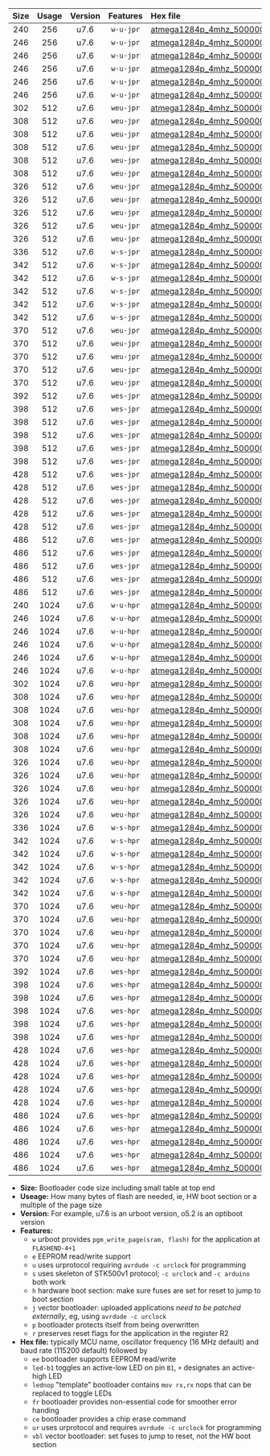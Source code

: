 |Size|Usage|Version|Features|Hex file|
|:-:|:-:|:-:|:-:|:--|
|240|256|u7.6|`w-u-jpr`|[atmega1284p_4mhz_500000bps_ur_vbl.hex](https://raw.githubusercontent.com/stefanrueger/urboot/main/atmega1284p_4mhz_500000bps_ur_vbl.hex)|
|246|256|u7.6|`w-u-jpr`|[atmega1284p_4mhz_500000bps_led+b5_ur_vbl.hex](https://raw.githubusercontent.com/stefanrueger/urboot/main/atmega1284p_4mhz_500000bps_led+b5_ur_vbl.hex)|
|246|256|u7.6|`w-u-jpr`|[atmega1284p_4mhz_500000bps_led+b7_ur_vbl.hex](https://raw.githubusercontent.com/stefanrueger/urboot/main/atmega1284p_4mhz_500000bps_led+b7_ur_vbl.hex)|
|246|256|u7.6|`w-u-jpr`|[atmega1284p_4mhz_500000bps_led+c7_ur_vbl.hex](https://raw.githubusercontent.com/stefanrueger/urboot/main/atmega1284p_4mhz_500000bps_led+c7_ur_vbl.hex)|
|246|256|u7.6|`w-u-jpr`|[atmega1284p_4mhz_500000bps_led+d7_ur_vbl.hex](https://raw.githubusercontent.com/stefanrueger/urboot/main/atmega1284p_4mhz_500000bps_led+d7_ur_vbl.hex)|
|246|256|u7.6|`w-u-jpr`|[atmega1284p_4mhz_500000bps_lednop_ur_vbl.hex](https://raw.githubusercontent.com/stefanrueger/urboot/main/atmega1284p_4mhz_500000bps_lednop_ur_vbl.hex)|
|302|512|u7.6|`weu-jpr`|[atmega1284p_4mhz_500000bps_ee_ur_vbl.hex](https://raw.githubusercontent.com/stefanrueger/urboot/main/atmega1284p_4mhz_500000bps_ee_ur_vbl.hex)|
|308|512|u7.6|`weu-jpr`|[atmega1284p_4mhz_500000bps_ee_led+b5_ur_vbl.hex](https://raw.githubusercontent.com/stefanrueger/urboot/main/atmega1284p_4mhz_500000bps_ee_led+b5_ur_vbl.hex)|
|308|512|u7.6|`weu-jpr`|[atmega1284p_4mhz_500000bps_ee_led+b7_ur_vbl.hex](https://raw.githubusercontent.com/stefanrueger/urboot/main/atmega1284p_4mhz_500000bps_ee_led+b7_ur_vbl.hex)|
|308|512|u7.6|`weu-jpr`|[atmega1284p_4mhz_500000bps_ee_led+c7_ur_vbl.hex](https://raw.githubusercontent.com/stefanrueger/urboot/main/atmega1284p_4mhz_500000bps_ee_led+c7_ur_vbl.hex)|
|308|512|u7.6|`weu-jpr`|[atmega1284p_4mhz_500000bps_ee_led+d7_ur_vbl.hex](https://raw.githubusercontent.com/stefanrueger/urboot/main/atmega1284p_4mhz_500000bps_ee_led+d7_ur_vbl.hex)|
|308|512|u7.6|`weu-jpr`|[atmega1284p_4mhz_500000bps_ee_lednop_ur_vbl.hex](https://raw.githubusercontent.com/stefanrueger/urboot/main/atmega1284p_4mhz_500000bps_ee_lednop_ur_vbl.hex)|
|326|512|u7.6|`weu-jpr`|[atmega1284p_4mhz_500000bps_ee_led+b5_fr_ur_vbl.hex](https://raw.githubusercontent.com/stefanrueger/urboot/main/atmega1284p_4mhz_500000bps_ee_led+b5_fr_ur_vbl.hex)|
|326|512|u7.6|`weu-jpr`|[atmega1284p_4mhz_500000bps_ee_led+b7_fr_ur_vbl.hex](https://raw.githubusercontent.com/stefanrueger/urboot/main/atmega1284p_4mhz_500000bps_ee_led+b7_fr_ur_vbl.hex)|
|326|512|u7.6|`weu-jpr`|[atmega1284p_4mhz_500000bps_ee_led+c7_fr_ur_vbl.hex](https://raw.githubusercontent.com/stefanrueger/urboot/main/atmega1284p_4mhz_500000bps_ee_led+c7_fr_ur_vbl.hex)|
|326|512|u7.6|`weu-jpr`|[atmega1284p_4mhz_500000bps_ee_led+d7_fr_ur_vbl.hex](https://raw.githubusercontent.com/stefanrueger/urboot/main/atmega1284p_4mhz_500000bps_ee_led+d7_fr_ur_vbl.hex)|
|326|512|u7.6|`weu-jpr`|[atmega1284p_4mhz_500000bps_ee_lednop_fr_ur_vbl.hex](https://raw.githubusercontent.com/stefanrueger/urboot/main/atmega1284p_4mhz_500000bps_ee_lednop_fr_ur_vbl.hex)|
|336|512|u7.6|`w-s-jpr`|[atmega1284p_4mhz_500000bps_vbl.hex](https://raw.githubusercontent.com/stefanrueger/urboot/main/atmega1284p_4mhz_500000bps_vbl.hex)|
|342|512|u7.6|`w-s-jpr`|[atmega1284p_4mhz_500000bps_led+b5_vbl.hex](https://raw.githubusercontent.com/stefanrueger/urboot/main/atmega1284p_4mhz_500000bps_led+b5_vbl.hex)|
|342|512|u7.6|`w-s-jpr`|[atmega1284p_4mhz_500000bps_led+b7_vbl.hex](https://raw.githubusercontent.com/stefanrueger/urboot/main/atmega1284p_4mhz_500000bps_led+b7_vbl.hex)|
|342|512|u7.6|`w-s-jpr`|[atmega1284p_4mhz_500000bps_led+c7_vbl.hex](https://raw.githubusercontent.com/stefanrueger/urboot/main/atmega1284p_4mhz_500000bps_led+c7_vbl.hex)|
|342|512|u7.6|`w-s-jpr`|[atmega1284p_4mhz_500000bps_led+d7_vbl.hex](https://raw.githubusercontent.com/stefanrueger/urboot/main/atmega1284p_4mhz_500000bps_led+d7_vbl.hex)|
|342|512|u7.6|`w-s-jpr`|[atmega1284p_4mhz_500000bps_lednop_vbl.hex](https://raw.githubusercontent.com/stefanrueger/urboot/main/atmega1284p_4mhz_500000bps_lednop_vbl.hex)|
|370|512|u7.6|`weu-jpr`|[atmega1284p_4mhz_500000bps_ee_led+b5_fr_ce_ur_vbl.hex](https://raw.githubusercontent.com/stefanrueger/urboot/main/atmega1284p_4mhz_500000bps_ee_led+b5_fr_ce_ur_vbl.hex)|
|370|512|u7.6|`weu-jpr`|[atmega1284p_4mhz_500000bps_ee_led+b7_fr_ce_ur_vbl.hex](https://raw.githubusercontent.com/stefanrueger/urboot/main/atmega1284p_4mhz_500000bps_ee_led+b7_fr_ce_ur_vbl.hex)|
|370|512|u7.6|`weu-jpr`|[atmega1284p_4mhz_500000bps_ee_led+c7_fr_ce_ur_vbl.hex](https://raw.githubusercontent.com/stefanrueger/urboot/main/atmega1284p_4mhz_500000bps_ee_led+c7_fr_ce_ur_vbl.hex)|
|370|512|u7.6|`weu-jpr`|[atmega1284p_4mhz_500000bps_ee_led+d7_fr_ce_ur_vbl.hex](https://raw.githubusercontent.com/stefanrueger/urboot/main/atmega1284p_4mhz_500000bps_ee_led+d7_fr_ce_ur_vbl.hex)|
|370|512|u7.6|`weu-jpr`|[atmega1284p_4mhz_500000bps_ee_lednop_fr_ce_ur_vbl.hex](https://raw.githubusercontent.com/stefanrueger/urboot/main/atmega1284p_4mhz_500000bps_ee_lednop_fr_ce_ur_vbl.hex)|
|392|512|u7.6|`wes-jpr`|[atmega1284p_4mhz_500000bps_ee_vbl.hex](https://raw.githubusercontent.com/stefanrueger/urboot/main/atmega1284p_4mhz_500000bps_ee_vbl.hex)|
|398|512|u7.6|`wes-jpr`|[atmega1284p_4mhz_500000bps_ee_led+b5_vbl.hex](https://raw.githubusercontent.com/stefanrueger/urboot/main/atmega1284p_4mhz_500000bps_ee_led+b5_vbl.hex)|
|398|512|u7.6|`wes-jpr`|[atmega1284p_4mhz_500000bps_ee_led+b7_vbl.hex](https://raw.githubusercontent.com/stefanrueger/urboot/main/atmega1284p_4mhz_500000bps_ee_led+b7_vbl.hex)|
|398|512|u7.6|`wes-jpr`|[atmega1284p_4mhz_500000bps_ee_led+c7_vbl.hex](https://raw.githubusercontent.com/stefanrueger/urboot/main/atmega1284p_4mhz_500000bps_ee_led+c7_vbl.hex)|
|398|512|u7.6|`wes-jpr`|[atmega1284p_4mhz_500000bps_ee_led+d7_vbl.hex](https://raw.githubusercontent.com/stefanrueger/urboot/main/atmega1284p_4mhz_500000bps_ee_led+d7_vbl.hex)|
|398|512|u7.6|`wes-jpr`|[atmega1284p_4mhz_500000bps_ee_lednop_vbl.hex](https://raw.githubusercontent.com/stefanrueger/urboot/main/atmega1284p_4mhz_500000bps_ee_lednop_vbl.hex)|
|428|512|u7.6|`wes-jpr`|[atmega1284p_4mhz_500000bps_ee_led+b5_fr_vbl.hex](https://raw.githubusercontent.com/stefanrueger/urboot/main/atmega1284p_4mhz_500000bps_ee_led+b5_fr_vbl.hex)|
|428|512|u7.6|`wes-jpr`|[atmega1284p_4mhz_500000bps_ee_led+b7_fr_vbl.hex](https://raw.githubusercontent.com/stefanrueger/urboot/main/atmega1284p_4mhz_500000bps_ee_led+b7_fr_vbl.hex)|
|428|512|u7.6|`wes-jpr`|[atmega1284p_4mhz_500000bps_ee_led+c7_fr_vbl.hex](https://raw.githubusercontent.com/stefanrueger/urboot/main/atmega1284p_4mhz_500000bps_ee_led+c7_fr_vbl.hex)|
|428|512|u7.6|`wes-jpr`|[atmega1284p_4mhz_500000bps_ee_led+d7_fr_vbl.hex](https://raw.githubusercontent.com/stefanrueger/urboot/main/atmega1284p_4mhz_500000bps_ee_led+d7_fr_vbl.hex)|
|428|512|u7.6|`wes-jpr`|[atmega1284p_4mhz_500000bps_ee_lednop_fr_vbl.hex](https://raw.githubusercontent.com/stefanrueger/urboot/main/atmega1284p_4mhz_500000bps_ee_lednop_fr_vbl.hex)|
|486|512|u7.6|`wes-jpr`|[atmega1284p_4mhz_500000bps_ee_led+b5_fr_ce_vbl.hex](https://raw.githubusercontent.com/stefanrueger/urboot/main/atmega1284p_4mhz_500000bps_ee_led+b5_fr_ce_vbl.hex)|
|486|512|u7.6|`wes-jpr`|[atmega1284p_4mhz_500000bps_ee_led+b7_fr_ce_vbl.hex](https://raw.githubusercontent.com/stefanrueger/urboot/main/atmega1284p_4mhz_500000bps_ee_led+b7_fr_ce_vbl.hex)|
|486|512|u7.6|`wes-jpr`|[atmega1284p_4mhz_500000bps_ee_led+c7_fr_ce_vbl.hex](https://raw.githubusercontent.com/stefanrueger/urboot/main/atmega1284p_4mhz_500000bps_ee_led+c7_fr_ce_vbl.hex)|
|486|512|u7.6|`wes-jpr`|[atmega1284p_4mhz_500000bps_ee_led+d7_fr_ce_vbl.hex](https://raw.githubusercontent.com/stefanrueger/urboot/main/atmega1284p_4mhz_500000bps_ee_led+d7_fr_ce_vbl.hex)|
|486|512|u7.6|`wes-jpr`|[atmega1284p_4mhz_500000bps_ee_lednop_fr_ce_vbl.hex](https://raw.githubusercontent.com/stefanrueger/urboot/main/atmega1284p_4mhz_500000bps_ee_lednop_fr_ce_vbl.hex)|
|240|1024|u7.6|`w-u-hpr`|[atmega1284p_4mhz_500000bps_ur.hex](https://raw.githubusercontent.com/stefanrueger/urboot/main/atmega1284p_4mhz_500000bps_ur.hex)|
|246|1024|u7.6|`w-u-hpr`|[atmega1284p_4mhz_500000bps_led+b5_ur.hex](https://raw.githubusercontent.com/stefanrueger/urboot/main/atmega1284p_4mhz_500000bps_led+b5_ur.hex)|
|246|1024|u7.6|`w-u-hpr`|[atmega1284p_4mhz_500000bps_led+b7_ur.hex](https://raw.githubusercontent.com/stefanrueger/urboot/main/atmega1284p_4mhz_500000bps_led+b7_ur.hex)|
|246|1024|u7.6|`w-u-hpr`|[atmega1284p_4mhz_500000bps_led+c7_ur.hex](https://raw.githubusercontent.com/stefanrueger/urboot/main/atmega1284p_4mhz_500000bps_led+c7_ur.hex)|
|246|1024|u7.6|`w-u-hpr`|[atmega1284p_4mhz_500000bps_led+d7_ur.hex](https://raw.githubusercontent.com/stefanrueger/urboot/main/atmega1284p_4mhz_500000bps_led+d7_ur.hex)|
|246|1024|u7.6|`w-u-hpr`|[atmega1284p_4mhz_500000bps_lednop_ur.hex](https://raw.githubusercontent.com/stefanrueger/urboot/main/atmega1284p_4mhz_500000bps_lednop_ur.hex)|
|302|1024|u7.6|`weu-hpr`|[atmega1284p_4mhz_500000bps_ee_ur.hex](https://raw.githubusercontent.com/stefanrueger/urboot/main/atmega1284p_4mhz_500000bps_ee_ur.hex)|
|308|1024|u7.6|`weu-hpr`|[atmega1284p_4mhz_500000bps_ee_led+b5_ur.hex](https://raw.githubusercontent.com/stefanrueger/urboot/main/atmega1284p_4mhz_500000bps_ee_led+b5_ur.hex)|
|308|1024|u7.6|`weu-hpr`|[atmega1284p_4mhz_500000bps_ee_led+b7_ur.hex](https://raw.githubusercontent.com/stefanrueger/urboot/main/atmega1284p_4mhz_500000bps_ee_led+b7_ur.hex)|
|308|1024|u7.6|`weu-hpr`|[atmega1284p_4mhz_500000bps_ee_led+c7_ur.hex](https://raw.githubusercontent.com/stefanrueger/urboot/main/atmega1284p_4mhz_500000bps_ee_led+c7_ur.hex)|
|308|1024|u7.6|`weu-hpr`|[atmega1284p_4mhz_500000bps_ee_led+d7_ur.hex](https://raw.githubusercontent.com/stefanrueger/urboot/main/atmega1284p_4mhz_500000bps_ee_led+d7_ur.hex)|
|308|1024|u7.6|`weu-hpr`|[atmega1284p_4mhz_500000bps_ee_lednop_ur.hex](https://raw.githubusercontent.com/stefanrueger/urboot/main/atmega1284p_4mhz_500000bps_ee_lednop_ur.hex)|
|326|1024|u7.6|`weu-hpr`|[atmega1284p_4mhz_500000bps_ee_led+b5_fr_ur.hex](https://raw.githubusercontent.com/stefanrueger/urboot/main/atmega1284p_4mhz_500000bps_ee_led+b5_fr_ur.hex)|
|326|1024|u7.6|`weu-hpr`|[atmega1284p_4mhz_500000bps_ee_led+b7_fr_ur.hex](https://raw.githubusercontent.com/stefanrueger/urboot/main/atmega1284p_4mhz_500000bps_ee_led+b7_fr_ur.hex)|
|326|1024|u7.6|`weu-hpr`|[atmega1284p_4mhz_500000bps_ee_led+c7_fr_ur.hex](https://raw.githubusercontent.com/stefanrueger/urboot/main/atmega1284p_4mhz_500000bps_ee_led+c7_fr_ur.hex)|
|326|1024|u7.6|`weu-hpr`|[atmega1284p_4mhz_500000bps_ee_led+d7_fr_ur.hex](https://raw.githubusercontent.com/stefanrueger/urboot/main/atmega1284p_4mhz_500000bps_ee_led+d7_fr_ur.hex)|
|326|1024|u7.6|`weu-hpr`|[atmega1284p_4mhz_500000bps_ee_lednop_fr_ur.hex](https://raw.githubusercontent.com/stefanrueger/urboot/main/atmega1284p_4mhz_500000bps_ee_lednop_fr_ur.hex)|
|336|1024|u7.6|`w-s-hpr`|[atmega1284p_4mhz_500000bps.hex](https://raw.githubusercontent.com/stefanrueger/urboot/main/atmega1284p_4mhz_500000bps.hex)|
|342|1024|u7.6|`w-s-hpr`|[atmega1284p_4mhz_500000bps_led+b5.hex](https://raw.githubusercontent.com/stefanrueger/urboot/main/atmega1284p_4mhz_500000bps_led+b5.hex)|
|342|1024|u7.6|`w-s-hpr`|[atmega1284p_4mhz_500000bps_led+b7.hex](https://raw.githubusercontent.com/stefanrueger/urboot/main/atmega1284p_4mhz_500000bps_led+b7.hex)|
|342|1024|u7.6|`w-s-hpr`|[atmega1284p_4mhz_500000bps_led+c7.hex](https://raw.githubusercontent.com/stefanrueger/urboot/main/atmega1284p_4mhz_500000bps_led+c7.hex)|
|342|1024|u7.6|`w-s-hpr`|[atmega1284p_4mhz_500000bps_led+d7.hex](https://raw.githubusercontent.com/stefanrueger/urboot/main/atmega1284p_4mhz_500000bps_led+d7.hex)|
|342|1024|u7.6|`w-s-hpr`|[atmega1284p_4mhz_500000bps_lednop.hex](https://raw.githubusercontent.com/stefanrueger/urboot/main/atmega1284p_4mhz_500000bps_lednop.hex)|
|370|1024|u7.6|`weu-hpr`|[atmega1284p_4mhz_500000bps_ee_led+b5_fr_ce_ur.hex](https://raw.githubusercontent.com/stefanrueger/urboot/main/atmega1284p_4mhz_500000bps_ee_led+b5_fr_ce_ur.hex)|
|370|1024|u7.6|`weu-hpr`|[atmega1284p_4mhz_500000bps_ee_led+b7_fr_ce_ur.hex](https://raw.githubusercontent.com/stefanrueger/urboot/main/atmega1284p_4mhz_500000bps_ee_led+b7_fr_ce_ur.hex)|
|370|1024|u7.6|`weu-hpr`|[atmega1284p_4mhz_500000bps_ee_led+c7_fr_ce_ur.hex](https://raw.githubusercontent.com/stefanrueger/urboot/main/atmega1284p_4mhz_500000bps_ee_led+c7_fr_ce_ur.hex)|
|370|1024|u7.6|`weu-hpr`|[atmega1284p_4mhz_500000bps_ee_led+d7_fr_ce_ur.hex](https://raw.githubusercontent.com/stefanrueger/urboot/main/atmega1284p_4mhz_500000bps_ee_led+d7_fr_ce_ur.hex)|
|370|1024|u7.6|`weu-hpr`|[atmega1284p_4mhz_500000bps_ee_lednop_fr_ce_ur.hex](https://raw.githubusercontent.com/stefanrueger/urboot/main/atmega1284p_4mhz_500000bps_ee_lednop_fr_ce_ur.hex)|
|392|1024|u7.6|`wes-hpr`|[atmega1284p_4mhz_500000bps_ee.hex](https://raw.githubusercontent.com/stefanrueger/urboot/main/atmega1284p_4mhz_500000bps_ee.hex)|
|398|1024|u7.6|`wes-hpr`|[atmega1284p_4mhz_500000bps_ee_led+b5.hex](https://raw.githubusercontent.com/stefanrueger/urboot/main/atmega1284p_4mhz_500000bps_ee_led+b5.hex)|
|398|1024|u7.6|`wes-hpr`|[atmega1284p_4mhz_500000bps_ee_led+b7.hex](https://raw.githubusercontent.com/stefanrueger/urboot/main/atmega1284p_4mhz_500000bps_ee_led+b7.hex)|
|398|1024|u7.6|`wes-hpr`|[atmega1284p_4mhz_500000bps_ee_led+c7.hex](https://raw.githubusercontent.com/stefanrueger/urboot/main/atmega1284p_4mhz_500000bps_ee_led+c7.hex)|
|398|1024|u7.6|`wes-hpr`|[atmega1284p_4mhz_500000bps_ee_led+d7.hex](https://raw.githubusercontent.com/stefanrueger/urboot/main/atmega1284p_4mhz_500000bps_ee_led+d7.hex)|
|398|1024|u7.6|`wes-hpr`|[atmega1284p_4mhz_500000bps_ee_lednop.hex](https://raw.githubusercontent.com/stefanrueger/urboot/main/atmega1284p_4mhz_500000bps_ee_lednop.hex)|
|428|1024|u7.6|`wes-hpr`|[atmega1284p_4mhz_500000bps_ee_led+b5_fr.hex](https://raw.githubusercontent.com/stefanrueger/urboot/main/atmega1284p_4mhz_500000bps_ee_led+b5_fr.hex)|
|428|1024|u7.6|`wes-hpr`|[atmega1284p_4mhz_500000bps_ee_led+b7_fr.hex](https://raw.githubusercontent.com/stefanrueger/urboot/main/atmega1284p_4mhz_500000bps_ee_led+b7_fr.hex)|
|428|1024|u7.6|`wes-hpr`|[atmega1284p_4mhz_500000bps_ee_led+c7_fr.hex](https://raw.githubusercontent.com/stefanrueger/urboot/main/atmega1284p_4mhz_500000bps_ee_led+c7_fr.hex)|
|428|1024|u7.6|`wes-hpr`|[atmega1284p_4mhz_500000bps_ee_led+d7_fr.hex](https://raw.githubusercontent.com/stefanrueger/urboot/main/atmega1284p_4mhz_500000bps_ee_led+d7_fr.hex)|
|428|1024|u7.6|`wes-hpr`|[atmega1284p_4mhz_500000bps_ee_lednop_fr.hex](https://raw.githubusercontent.com/stefanrueger/urboot/main/atmega1284p_4mhz_500000bps_ee_lednop_fr.hex)|
|486|1024|u7.6|`wes-hpr`|[atmega1284p_4mhz_500000bps_ee_led+b5_fr_ce.hex](https://raw.githubusercontent.com/stefanrueger/urboot/main/atmega1284p_4mhz_500000bps_ee_led+b5_fr_ce.hex)|
|486|1024|u7.6|`wes-hpr`|[atmega1284p_4mhz_500000bps_ee_led+b7_fr_ce.hex](https://raw.githubusercontent.com/stefanrueger/urboot/main/atmega1284p_4mhz_500000bps_ee_led+b7_fr_ce.hex)|
|486|1024|u7.6|`wes-hpr`|[atmega1284p_4mhz_500000bps_ee_led+c7_fr_ce.hex](https://raw.githubusercontent.com/stefanrueger/urboot/main/atmega1284p_4mhz_500000bps_ee_led+c7_fr_ce.hex)|
|486|1024|u7.6|`wes-hpr`|[atmega1284p_4mhz_500000bps_ee_led+d7_fr_ce.hex](https://raw.githubusercontent.com/stefanrueger/urboot/main/atmega1284p_4mhz_500000bps_ee_led+d7_fr_ce.hex)|
|486|1024|u7.6|`wes-hpr`|[atmega1284p_4mhz_500000bps_ee_lednop_fr_ce.hex](https://raw.githubusercontent.com/stefanrueger/urboot/main/atmega1284p_4mhz_500000bps_ee_lednop_fr_ce.hex)|

- **Size:** Bootloader code size including small table at top end
- **Useage:** How many bytes of flash are needed, ie, HW boot section or a multiple of the page size
- **Version:** For example, u7.6 is an urboot version, o5.2 is an optiboot version
- **Features:**
  + `w` urboot provides `pgm_write_page(sram, flash)` for the application at `FLASHEND-4+1`
  + `e` EEPROM read/write support
  + `u` uses urprotocol requiring `avrdude -c urclock` for programming
  + `s` uses skeleton of STK500v1 protocol; `-c urclock` and `-c arduino` both work
  + `h` hardware boot section: make sure fuses are set for reset to jump to boot section
  + `j` vector bootloader: uploaded applications *need to be patched externally*, eg, using `avrdude -c urclock`
  + `p` bootloader protects itself from being overwritten
  + `r` preserves reset flags for the application in the register R2
- **Hex file:** typically MCU name, oscillator frequency (16 MHz default) and baud rate (115200 default) followed by
  + `ee` bootloader supports EEPROM read/write
  + `led-b1` toggles an active-low LED on pin `B1`, `+` designates an active-high LED
  + `lednop` "template" bootloader contains `mov rx,rx` nops that can be replaced to toggle LEDs
  + `fr` bootloader provides non-essential code for smoother error handing
  + `ce` bootloader provides a chip erase command
  + `ur` uses urprotocol and requires `avrdude -c urclock` for programming
  + `vbl` vector bootloader: set fuses to jump to reset, not the HW boot section
